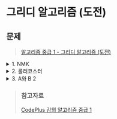 # 그리디 알고리즘 (도전)

## 문제
> [알고리즘 중급 1 - 그리디 알고리즘 (도전)](https://www.acmicpc.net/workbook/view/3979)

<details>
<summary>1. NMK</summary>
<div markdown='1'>

- 1부터 N까지의 수를 한 번씩 이용해서 최대 부분 증가 수열의 길이가 M이고, 최대 부분 감소 수열의 길이가 K인 수열을 구하는 문제
- 불가능한 경우 찾기
    1. `N >= M+K-1`
       - 적어도 M개의 정수는 증가 수열에 포함되어야 하고
       - 적어도 K개의 정수는 감소 수열에 포함되어야 한다.
       - 두 수열은 최대 정수 1개를 공유할 수 있기 때문에 N >= M+K-1 이어야 한다.
    2. `N < MK`
        - 또, N은 MK를 넘을 수 없다.
        - N = MK + 1인 경우에 길이가 M+1인 증가 수열이나 길이가 K+1인 감소 수열을 반드시 만들 수 있다.
        - 비둘기 집 원리로 증명할 수 있다.
- 즉, `M+K-1 <= N <= MK` 인 경우에만 답을 찾을 수 있다.
- 그룹의 크기 : 감소하는 수열, 그룹의 개수 : 증가하는 수열
    1. 1부터 N까지 수를 오름차순으로 적는다.
    2. 수를 M등분 한다. 이 때, 그룹에 들어있는 수는 K보다 작거나 같아야 하며, 적어도 한 그룹은 들어있는 수의 개수가 K이어야 한다.
    3. 각 그룹에 들어있는 수의 순서를 뒤집는다.


> ex)   
> N = 13, M = 5, K = 4 인 경우    
> 1. 1 2 3 4 5 6 7 8 9 10 11 12 13   
> 2. [1 2 3] [4] [5 6 7 8] [9 10] [11 12 13]   
> 3. [3 2 1] [4] [8 7 6 5] [10 9] [13 12 11]   
> - 사전 순으로 가장 앞서는 순열을 찾는 경우에는   
> - [1] [2] [5 4 3] [9 8 7 6] [13 12 11 10] 와 같이 나누어야 한다.

```java
import java.io.*;
import java.util.*;

public class Main {
    public static void main(String[] args) throws Exception {
        BufferedReader br = new BufferedReader(new InputStreamReader(System.in));
        StringTokenizer stk = new StringTokenizer(br.readLine());
        int n = Integer.parseInt(stk.nextToken());
        int m = Integer.parseInt(stk.nextToken());
        int k = Integer.parseInt(stk.nextToken());
        ArrayList<Integer> seq = new ArrayList<>();
        StringBuilder sb = new StringBuilder();
        if(m+k-1<=n&&n<=m*k){
            int tmp = n;
            int size = m;
            for(int i=k;seq.size()!=size;){
                if(n-i >= m-1){
                    seq.add(i);
                    n-=i;
                    m--;
                }else{
                    i--;
                }
            }
            for(int i=0;i<size;i++){
                int temp = tmp-seq.get(i);  
                for(int j=1;j<=seq.get(i);j++){
                    sb.insert(0,temp+j+" ");
                }
                tmp = temp;
            }
            System.out.println(sb);
        }else{
            System.out.println(-1);
        }
    }
}
```
</div>
</details>

<details>
<summary>2. 롤러코스터</summary>
<div markdown='1'>

- R x C 크기의 보드의 각 칸에 숫자가 써있다.
- (1,1) -> (R,C)로 이동하는데 방문한 칸의 숫자의 합을 최대로
- 위 아래 오른쪽 왼쪽으로 이동 가능, 같은 칸은 한 번만 방문 가능
- R 또는 C가 홀수면 모든 칸을 방문할 수 있다.
- R과 C가 모두 짝수면 모든 칸을 방문하는 것은 불가능하다.

> 증명   
> - 모든 칸을 체스판 처럼 검정과 흰색으로 칠했다고 하자.
> - (1,1)과 (R,C)의 색은 흰색이다.
> - (1,1)과 (R,C)로 가는 모든 경로는 
> - 흰 -> 검 -> 흰 -> 검 -> ... -> 흰 -> 검 -> 흰
> - 방문한 칸은 `흰 > 검` 이고 방문하지 않은 칸 `흰 < 검` 이다.
> - 따라서, 모든 칸을 방문하는 것이 불가능 하다.
> - 흰칸 한 칸을 방문하지 않는다면, 나머지 칸은 모두 방문 불가이다.
> - 검정칸 한 칸을 방문하지 않으면, 나머지 칸을 모두 방문할 수 있다.
> - 따라서, 방문하지 않을 검정 칸 하나를 선택해야 한다.

- 문제를 변형해서 풀어보자.
- 두 사람이 (1,1) = A, (R,C) = B 에 있고, 서로 만날때까지 이동하는 문제라고 생각해보자.
- 선택한 칸이 첫 두 행에 없다면, A는 첫 행의 오른쪽으로 갔다가 아래로 한 칸 내려오고 두 번째 칸의 왼쪽으로 이동한 다음, 한 칸 아래로 내려온다.
- 이렇게 되면, 위의 두 행을 무시하고 다시 문제를 풀 수 있다.
- 선택한 칸이 마지막 두 행에 없다면 위와 같은 식으로 B를 이동시켜 마지막 두 행을 무시하고 문제를 다시 풀 수 있다. 
- 이런식으로 하면, 행은 2개만 남게 되고 여기서 부터는 열을 행과 같은 식으로 처리하면 결국 2 X 2크기의 칸만 남게된다. 

```java
import java.io.*;
import java.util.*;

public class Main {
    static int[] dx = {0,1,0,1},dy={1,0,-1,0};
    static char[] d = {'D','R','U','R'};
    public static void main(String[] args) throws Exception {
        BufferedReader br = new BufferedReader(new InputStreamReader(System.in));
        StringTokenizer stk = new StringTokenizer(br.readLine());
        int n = Integer.parseInt(stk.nextToken());
        int m = Integer.parseInt(stk.nextToken());
        int[][] board = new int[n][m];
        int x = 1, y = 0;
        for (int i = 0; i < n; i++) {
            stk = new StringTokenizer(br.readLine());
            for (int j = 0; j < m; j++) {
                board[i][j] = Integer.parseInt(stk.nextToken());
                if ((i + j) % 2 == 1 && board[y][x] > board[i][j]) {
                    y = i;
                    x = j;
                }
            }
        }
        StringBuilder sb = new StringBuilder();
        if (n % 2 == 1) {
            for (int i = 0; i < n; i++) {
                for (int j = 0; j < m - 1; j++) {
                    if (i % 2 == 0) {
                        sb.append('R');
                    } else {
                        sb.append('L');
                    }
                }
                if (i < n - 1) {
                    sb.append('D');
                }
            }
        } else if (m % 2 == 1) {
            for (int j = 0; j < m; j++) {
                for (int i = 0; i < n - 1; i++) {
                    if (j % 2 == 0) {
                        sb.append('D');
                    } else {
                        sb.append('U');
                    }
                }
                if (j < m - 1) {
                    sb.append('R');
                }
            }
        } else {
            for (int i = 0; i < (y / 2) * 2; i++) {
                for (int j = 0; j < m-1; j++) {
                    if (i % 2 == 0) {
                        sb.append('R');
                    } else {
                        sb.append('L');
                    }
                }
                sb.append('D');
            }
            int x1 = 0;
            int y1 = (y / 2) * 2;
            for (int i = 0,j=0; i < 2 * m - 2; i++) {
                int nx = x1+dx[j];
                int ny = y1+dy[j];
                if(nx==x&&ny==y){
                    if(j==0){
                        sb.append('R');
                        j=0;
                    }else if(j==2){
                        sb.append('R');
                        j=2;
                    }
                    x1 +=1;
                }else{
                    x1 = nx;
                    y1 = ny;
                    sb.append(d[j]);
                    j = (j+1)%4;
                }
            }
            for (int i = (y / 2) * 2 + 2; i < n; i++) {
                sb.append('D');
                for (int j = 0; j < m-1; j++) {
                    if (i % 2 == 0) {
                        sb.append('L');
                    } else {
                        sb.append('R');
                    }
                }

            }
        }
        System.out.println(sb);
    }
}
```
</div>
</details>

<details>
<summary>3. A와 B 2</summary>
<div markdown='1'>

- S를 T로 바꾸는 문제 
- 가능한 연산
    + 문자열 뒤에 A를 추가한다.
    + 문자열 뒤에 B를 추가하고 문자열을 뒤집는다.
- 1 <= S의 길이 <=49, 2 <= T의 길이 <= 50, S의 길이 < T의 길이
- T의 마지막 문자가 A라면, A연산을 사용해서 T를 만든 것이다.
- T의 첫 문자가 B라면, B연산을 사용해서 T를 만든 것이다.
- T의 첫 문자가 B이고 마지막 문자가 A이면, 두 경우 모두 조사하면 된다.
> ex)   
> - BX...YA인 경우
> - A연산을 되돌리면 BX...Y가 된다.
> - Y가 A인 경우 다시 두 경우 모두 조사해야 하고, B인 경우 B연산을 되돌리는 경우이다.
> - B연산을 되돌리면 AY...X가 된다.
> - X가 A이면 A연산을 되돌리는 경우이고, B인 경우는 불가능한 경우이다.

- 두 방법으로 나누어지는 경우가 총 N-1번 있다.
- 모든 단계에서 문자열의 길이가 1씩 감소하기 때문에, 총 가능한 (S,T)의 조합은 N^2개가 있다.
- 문자열의 연산은 O(N)이기 때문에, 시간 복잡도는 O(N^3)이다.

```java
import java.io.*;
import java.util.*;

public class Main {
    public static void main(String[] args) throws Exception {
        BufferedReader br = new BufferedReader(new InputStreamReader(System.in));
        String s = br.readLine();
        String t = br.readLine();
        if(find(s,t)){
            System.out.println(1);
        }else{
            System.out.println(0);
        }
    }
    static boolean find(String s,String t){
        if(s.equals(t)) return true;
        if(t.length()>1){
            if(t.charAt(t.length()-1)=='A'){
                StringBuilder sb = new StringBuilder(t);
                if(find(s,sb.deleteCharAt(sb.length()-1).toString())) return true;
            }
            if(t.charAt(0)=='B'){
                StringBuilder sb = new StringBuilder(t);
                sb.reverse();
                if(find(s,sb.deleteCharAt(sb.length()-1).toString())) return true;
            }
        }
        return false;
    }
}
```
</div>
</details>

> ### 참고자료
> [CodePlus 강의 알고리즘 중급 1](https://code.plus/course/43)  